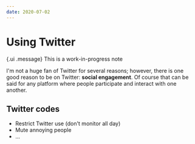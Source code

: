 ```yaml
---
date: 2020-07-02
---
```


# Using Twitter

{.ui .message}
This is a work-in-progress note

I'm not a huge fan of Twitter for several reasons; however, there is one good reason to be on Twitter: **social engagement**. Of course that can be said for any platform where people participate and interact with one another.

## Twitter codes

- Restrict Twitter use (don't monitor all day)
- Mute annoying people
- ...


